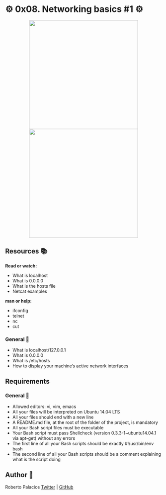 # :gear: 0x08. Networking basics #1 :gear:

<p align="center"> <img src="your_relative_path_here" width="350"/> <img src="\Users\robpa\OneDrive\Escritorio\http.jpg>" width="350"/> </p> 

## Resources :books:

**Read or watch:**

- What is localhost
- What is 0.0.0.0
- What is the hosts file
- Netcat examples

**man or help:**

- ifconfig
- telnet
- nc
- cut


### General :triangular_ruler:
- What is localhost/127.0.0.1
- What is 0.0.0.0
- What is /etc/hosts
- How to display your machine’s active network interfaces

## Requirements

### General :triangular_ruler:
- Allowed editors: vi, vim, emacs
- All your files will be interpreted on Ubuntu 14.04 LTS
- All your files should end with a new line
- A README.md file, at the root of the folder of the project, is mandatory
- All your Bash script files must be executable
- Your Bash script must pass Shellcheck (version 0.3.3-1~ubuntu14.04.1 via apt-get) without any errors
- The first line of all your Bash scripts should be exactly #!/usr/bin/env bash
- The second line of all your Bash scripts should be a comment explaining what is the script doing

## Author :book:
Roberto Palacios [Twitter](https://twitter.com/robpalacios11) | [GitHub](https://github.com/robpalacios1)
